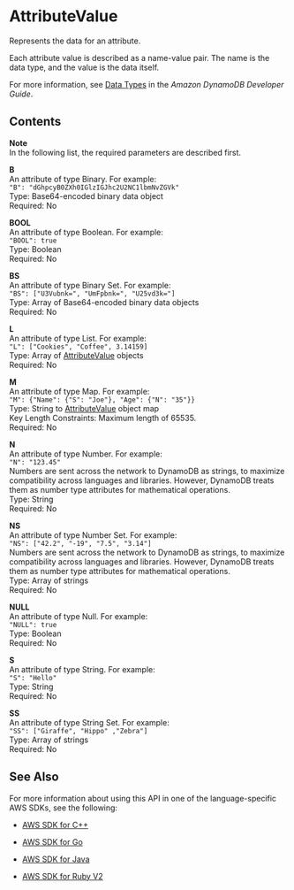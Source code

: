 # AttributeValue<a name="API_AttributeValue"></a>

Represents the data for an attribute\.

Each attribute value is described as a name\-value pair\. The name is the data type, and the value is the data itself\.

For more information, see [Data Types](http://docs.aws.amazon.com/amazondynamodb/latest/developerguide/HowItWorks.NamingRulesDataTypes.html#HowItWorks.DataTypes) in the *Amazon DynamoDB Developer Guide*\.

## Contents<a name="API_AttributeValue_Contents"></a>

**Note**  
In the following list, the required parameters are described first\.

 **B**   
An attribute of type Binary\. For example:  
 `"B": "dGhpcyB0ZXh0IGlzIGJhc2U2NC1lbmNvZGVk"`   
Type: Base64\-encoded binary data object  
Required: No

 **BOOL**   
An attribute of type Boolean\. For example:  
 `"BOOL": true`   
Type: Boolean  
Required: No

 **BS**   
An attribute of type Binary Set\. For example:  
 `"BS": ["U3Vubnk=", "UmFpbnk=", "U25vd3k="]`   
Type: Array of Base64\-encoded binary data objects  
Required: No

 **L**   
An attribute of type List\. For example:  
 `"L": ["Cookies", "Coffee", 3.14159]`   
Type: Array of [AttributeValue](#API_AttributeValue) objects  
Required: No

 **M**   
An attribute of type Map\. For example:  
 `"M": {"Name": {"S": "Joe"}, "Age": {"N": "35"}}`   
Type: String to [AttributeValue](#API_AttributeValue) object map  
Key Length Constraints: Maximum length of 65535\.  
Required: No

 **N**   
An attribute of type Number\. For example:  
 `"N": "123.45"`   
Numbers are sent across the network to DynamoDB as strings, to maximize compatibility across languages and libraries\. However, DynamoDB treats them as number type attributes for mathematical operations\.  
Type: String  
Required: No

 **NS**   
An attribute of type Number Set\. For example:  
 `"NS": ["42.2", "-19", "7.5", "3.14"]`   
Numbers are sent across the network to DynamoDB as strings, to maximize compatibility across languages and libraries\. However, DynamoDB treats them as number type attributes for mathematical operations\.  
Type: Array of strings  
Required: No

 **NULL**   
An attribute of type Null\. For example:  
 `"NULL": true`   
Type: Boolean  
Required: No

 **S**   
An attribute of type String\. For example:  
 `"S": "Hello"`   
Type: String  
Required: No

 **SS**   
An attribute of type String Set\. For example:  
 `"SS": ["Giraffe", "Hippo" ,"Zebra"]`   
Type: Array of strings  
Required: No

## See Also<a name="API_AttributeValue_SeeAlso"></a>

For more information about using this API in one of the language\-specific AWS SDKs, see the following:

+  [AWS SDK for C\+\+](http://docs.aws.amazon.com/goto/SdkForCpp/dynamodb-2012-08-10/AttributeValue) 

+  [AWS SDK for Go](http://docs.aws.amazon.com/goto/SdkForGoV1/dynamodb-2012-08-10/AttributeValue) 

+  [AWS SDK for Java](http://docs.aws.amazon.com/goto/SdkForJava/dynamodb-2012-08-10/AttributeValue) 

+  [AWS SDK for Ruby V2](http://docs.aws.amazon.com/goto/SdkForRubyV2/dynamodb-2012-08-10/AttributeValue) 